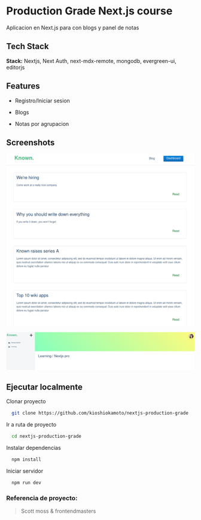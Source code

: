 # Production Grade Next.js course

Aplicacion en Next.js para con blogs y panel de notas

## Tech Stack

**Stack:** Nextjs, Next Auth, next-mdx-remote, mongodb, evergreen-ui, editorjs

## Features

- Registro/Iniciar sesion

- Blogs

- Notas por agrupacion

## Screenshots

![App Screenshot 1](https://github.com/kioshiokamoto/nextjs-production-grade/blob/main/preview/screen2.png?raw=true)

![App Screenshot 2](https://github.com/kioshiokamoto/nextjs-production-grade/blob/main/preview/screen1.png?raw=true)

## Ejecutar localmente

Clonar proyecto

```bash
  git clone https://github.com/kioshiokamoto/nextjs-production-grade
```

Ir a ruta de proyecto

```bash
  cd nextjs-production-grade
```

Instalar dependencias

```bash
  npm install
```

Iniciar servidor

```bash
  npm run dev
```

### Referencia de proyecto:

> Scott moss & frontendmasters
